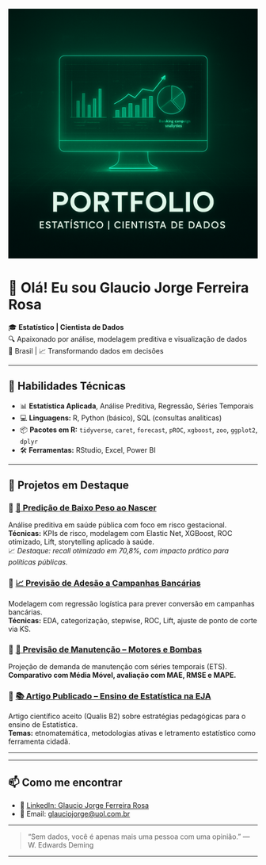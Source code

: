 <p align="center">
  <img src="https://github.com/GJFR71/GJFR71/blob/main/Capa_Portfolio_Pessoal.png" width="800"/>
</p>

# 👋 Olá! Eu sou Glaucio Jorge Ferreira Rosa

🎓 **Estatístico | Cientista de Dados**  
🔍 Apaixonado por análise, modelagem preditiva e visualização de dados  
📍 Brasil | 📈 Transformando dados em decisões

---

## 🧠 Habilidades Técnicas

- 📊 **Estatística Aplicada**, Análise Preditiva, Regressão, Séries Temporais
- 💻 **Linguagens:** R, Python (básico), SQL (consultas analíticas)
- 📦 **Pacotes em R:** `tidyverse`, `caret`, `forecast`, `pROC`, `xgboost`, `zoo`, `ggplot2`, `dplyr`
- 🛠️ **Ferramentas:** RStudio, Excel, Power BI

---

## 📂 Projetos em Destaque

### 🔹 [🤖 Predição de Baixo Peso ao Nascer](https://github.com/GJFR71/Pred_Baixo_Peso_Bebe)
Análise preditiva em saúde pública com foco em risco gestacional.  
**Técnicas:** KPIs de risco, modelagem com Elastic Net, XGBoost, ROC otimizado, Lift, storytelling aplicado à saúde.  
📈 *Destaque: recall otimizado em 70,8%, com impacto prático para políticas públicas.*

### 🔹 [📈 Previsão de Adesão a Campanhas Bancárias](https://github.com/GJFR71/Reg_Log_Campanha_Bankc)
Modelagem com regressão logística para prever conversão em campanhas bancárias.  
**Técnicas:** EDA, categorização, stepwise, ROC, Lift, ajuste de ponto de corte via KS.

### 🔹 [🔧 Previsão de Manutenção – Motores e Bombas](https://github.com/GJFR71/Previsao_manutencao_motores)
Projeção de demanda de manutenção com séries temporais (ETS).  
**Comparativo com Média Móvel, avaliação com MAE, RMSE e MAPE.**

### 🔹 [📚 Artigo Publicado – Ensino de Estatística na EJA](https://github.com/GJFR71/Ensino_Estatistica_EJA)
Artigo científico aceito (Qualis B2) sobre estratégias pedagógicas para o ensino de Estatística.  
**Temas:** etnomatemática, metodologias ativas e letramento estatístico como ferramenta cidadã.

---

---

## 📫 Como me encontrar

- 💼 [LinkedIn: Glaucio Jorge Ferreira Rosa](https://www.linkedin.com/in/glaucio-rosa)
- 📧 Email: glauciojorge@uol.com.br

---

> “Sem dados, você é apenas mais uma pessoa com uma opinião.”
— W. Edwards Deming


---

